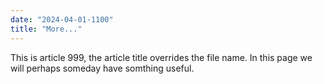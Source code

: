 ```yaml
---
date: "2024-04-01-1100"
title: "More..."
---
```


This is article 999, the article title overrides the file name. In this page we will perhaps someday have somthing useful. 